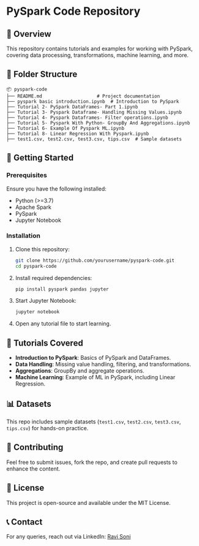 # PySpark Code Repository

## 📌 Overview
This repository contains tutorials and examples for working with PySpark, covering data processing, transformations, machine learning, and more.

## 📂 Folder Structure
```
📦 pyspark-code
├── README.md                    # Project documentation
├── pyspark basic introduction.ipynb  # Introduction to PySpark
├── Tutorial 2- PySpark DataFrames- Part 1.ipynb
├── Tutorial 3- Pyspark Dataframe- Handling Missing Values.ipynb
├── Tutorial 4- Pyspark Dataframes- Filter operations.ipynb
├── Tutorial 5- Pyspark With Python- GroupBy And Aggregations.ipynb
├── Tutorial 6- Example Of Pyspark ML.ipynb
├── Tutorial 8- Linear Regression With Pyspark.ipynb
├── test1.csv, test2.csv, test3.csv, tips.csv  # Sample datasets
```

## 🚀 Getting Started
### Prerequisites
Ensure you have the following installed:
- Python (>=3.7)
- Apache Spark
- PySpark
- Jupyter Notebook

### Installation
1. Clone this repository:
   ```bash
   git clone https://github.com/yourusername/pyspark-code.git
   cd pyspark-code
   ```
2. Install required dependencies:
   ```bash
   pip install pyspark pandas jupyter
   ```
3. Start Jupyter Notebook:
   ```bash
   jupyter notebook
   ```
4. Open any tutorial file to start learning.

## 📖 Tutorials Covered
- **Introduction to PySpark**: Basics of PySpark and DataFrames.
- **Data Handling**: Missing value handling, filtering, and transformations.
- **Aggregations**: GroupBy and aggregate operations.
- **Machine Learning**: Example of ML in PySpark, including Linear Regression.

## 📊 Datasets
This repo includes sample datasets (`test1.csv`, `test2.csv`, `test3.csv`, `tips.csv`) for hands-on practice.

## 🤝 Contributing
Feel free to submit issues, fork the repo, and create pull requests to enhance the content.

## 📜 License
This project is open-source and available under the MIT License.

## 📞 Contact
For any queries, reach out via LinkedIn: [Ravi Soni](https://www.linkedin.com/in/ravi-soni123/)
